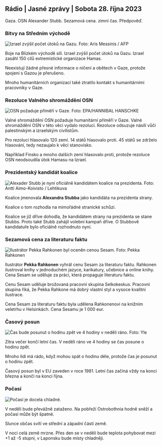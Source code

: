 ## Rádio \| Jasné zprávy \| Sobota 28. října 2023

Gaza. OSN Alexander Stubb. Sezamová cena. zimní čas. Předpověď.

### Bitvy na Středním východě

![Izrael zvýšil počet útoků na Gazu. Foto: Aris Messinis / AFP](https://images.cdn.yle.fi/image/upload/c_crop,h_2880,w_5120,x_0,y_531/ar_1.7777777777777777,c_fill,g_faces,h_1670/_wq_auto:eco/f_auto/fl_lossy/v1698410872/39-1192351653bb10bf0b47)

Boje na Blízkém východě sílí. Izrael zvýšil počet útoků na Gazu. Izrael zasáhl 150 cílů extremistické organizace Hamas.

Neexistují žádné přesné informace o ničení a obětech v Gaze, protože spojení s Gazou je přerušeno.

Mnoho humanitárních organizací také ztratilo kontakt s humanitárními pracovníky v Gaze.

### Rezoluce Valného shromáždění OSN

![OSN požaduje příměří v Gaze. Foto: EPA/HANNIBAL HANSCHKE](https://images.cdn.yle.fi/image/upload/c_crop,h_3150,w_5600,x_0,y_268/ar_1.77777777777777777,c_fill,g_faces,/w1pr6q_auto:eco/f_auto/fl_lossy/v1698499380/39-1192714653d0ab7d4d4c)

Valné shromáždění OSN požaduje humanitární příměří v Gaze. Valné shromáždění OSN v této věci vydalo rezoluci. Rezoluce odsuzuje násilí vůči palestinským a izraelským civilistům.

Pro rezoluci hlasovalo 120 zemí. 14 států hlasovalo proti. 45 států se zdrželo hlasování, tedy nezaujalo k věci stanovisko.

Například Finsko a mnoho dalších zemí hlasovalo proti, protože rezoluce OSN neodsoudila útok Hamasu na Izrael.

### Prezidentský kandidát koalice

![Alexader Stubb je nyní oficiálně kandidátem koalice na prezidenta. Foto: Antti Aimo-Koivisto / Lehtikuva](https://images.cdn.yle.fi/image/upload/c_crop,h_2880,w_5120,x_0,y_287/ar_1.7777777777777777,c_fill,g_pr_faces,wh00/q_auto:eco/f_auto/fl_lossy/v1698494219/39-1192698653cf6c267686)

Koalice jmenovala **Alexandra Stubba** jako kandidáta na prezidenta strany.

Koalice o tom rozhodla na mimořádné stranické schůzi.

Koalice se již dříve dohodla, že kandidátem strany na prezidenta se stane Stubbs. Proto také Stubb zahájil volební kampaň dříve. O Stubbově kandidatuře bylo oficiálně rozhodnuto nyní.

### Sezamová cena za literaturu faktu

![Ilustrátor Pekka Rahkonen byl oceněn cenou Sesam. Foto: Pekka Rahkonen](https://images.cdn.yle.fi/image/upload/c_crop,h_861,w_1531,x_2,y_65/ar_1.7777777777777777,c_fill,g_autos,h_600/d_12eco/f_auto/fl_lossy/v1698504762/39-1192741653d1f5e2611a)

Ilustrátor **Pekka Rahkonen** vyhrál cenu Sesam za literaturu faktu. Rahkonen ilustroval knihy v jednoduchém jazyce, karikatury, učebnice a online knihy. Cena Sesam se uděluje za práci, která propaguje literaturu faktu.

Cenu Sesam uděluje brožovaná pracovní skupina Selkokeskus. Pracovní skupina říká, že Pekka Rahkone má dobrý vlastní styl a vysoce kvalitní ilustrace.

Cena Sesam za literaturu faktu byla udělena Rahkonenovi na knižním veletrhu v Helsinkách. Cena Sesamu je 1 000 eur.

### Časový posun

![Čas bude posunut o hodinu zpět ve 4 hodiny v neděli ráno. Foto: Yle](https://images.cdn.yle.fi/image/upload/c_crop,h_900,w_1600,x_0,y_0/ar_1.7777777777777777,c_fill,g_faces,h_auto:w_1200/dpr/f_auto/fl_lossy/v1603530654/14-svyle-6142553197327452bd)

Zítra večer končí letní čas. V neděli ráno ve 4 hodiny se čas posune o hodinu zpět.

Mnoho lidí má rádo, když mohou spát o hodinu déle, protože čas je posunut o hodinu zpět.

Časový posun byl v EU zaveden v roce 1981. Letní čas začíná vždy na konci března a končí na konci října.

### Počasí

![Počasí je docela chladné.](https://images.cdn.yle.fi/image/upload/c_crop,h_1080,w_1919,x_0,y_0/ar_1.7777777777777777,c_fill,g_faces,h_6205,w_10/q_auto:eco/f_auto/fl_lossy/v1698504972/39-1192742653d20d3625ce)

V neděli bude převážně zataženo. Na pobřeží Ostrobothnia hodně sněží a počasí může být špatné.

Slunce občas svítí ve střední a západní části země.

V noci celá země mrzne. Přes den se v neděli bude teplota pohybovat mezi +1 až -5 stupni, v Laponsku bude místy chladněji.